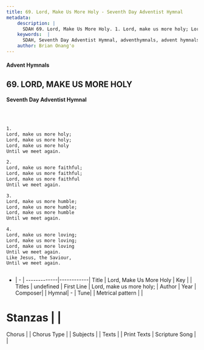 ```yaml
---
title: 69. Lord, Make Us More Holy - Seventh Day Adventist Hymnal
metadata:
    description: |
      SDAH 69. Lord, Make Us More Holy. 1. Lord, make us more holy; Lord, make us more holy; Lord, make us more holy Until we meet again.
    keywords:  |
      SDAH, Seventh Day Adventist Hymnal, adventhymnals, advent hymnals, Lord, Make Us More Holy, Lord, make us more holy; 
    author: Brian Onang'o
---
```


#### Advent Hymnals
## 69. LORD, MAKE US MORE HOLY
#### Seventh Day Adventist Hymnal

```txt



1.
Lord, make us more holy;
Lord, make us more holy;
Lord, make us more holy
Until we meet again.

2.
Lord, make us more faithful;
Lord, make us more faithful;
Lord, make us more faithful
Until we meet again.

3.
Lord, make us more humble;
Lord, make us more humble;
Lord, make us more humble
Until we meet again.

4.
Lord, make us more loving;
Lord, make us more loving;
Lord, make us more loving
Until we meet again.
Like Jesus, the Saviour,
Until we meet again.



```

- |   -  |
-------------|------------|
Title | Lord, Make Us More Holy |
Key |  |
Titles | undefined |
First Line | Lord, make us more holy; |
Author | 
Year | 
Composer|  |
Hymnal|  - |
Tune|  |
Metrical pattern | |
# Stanzas |  |
Chorus |  |
Chorus Type |  |
Subjects |  |
Texts |  |
Print Texts | 
Scripture Song |  |
  
